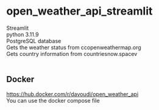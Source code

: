 # open_weather_api_streamlit

Streamlit <br>
python 3.11.9 <br>
PostgreSQL database <br>
Gets the weather status from ccopenweathermap.org <br>
Gets country information from countriesnow.spacev <br>
 <br>
## Docker
https://hub.docker.com/r/davoudi/open_weather_api <br>
You can use the docker compose file <br>
